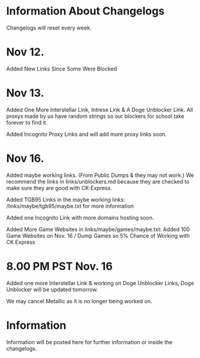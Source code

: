 # Information About Changelogs

Changelogs will reset every week.
 
 # Nov 12.

Added New Links Since Some Were Blocked

# Nov 13.

Added One More Interstellar Link, Intrese Link & A Doge Unblocker Link. All proxys made by us have random strings so our blockers for school take forever to find it. 

<p>Added Incognito Proxy Links and will add more proxy links soon.</p>

# Nov 16.

Added maybe working links. (From Public Dumps & they may not work.) We recommend the links in links/unblockers.md because they are checked to make sure they are good with CK-Express.

<p>Added TGB95 Links in the maybe working links: /links/maybe/tgb95/maybe.txt for more information</p>

<p>Added one Incognito Link with more domains hosting soon.</p>

<p>Added More Game Websites in links/maybe/games/maybe.txt: Added 100  Game Websites on Nov. 16 / Dump Games so 5% Chance of Working with CK Express</p>

# 8.00 PM PST Nov. 16

<p>Added one more Interstellar Link & working on Doge Unblocker Links, Doge Unblocker will be updated tomorrow.</p>

<p>We may cancel Metallic as it is no longer being worked on.</p>

# Information

Information will be posted here for further information or inside the changelogs.
